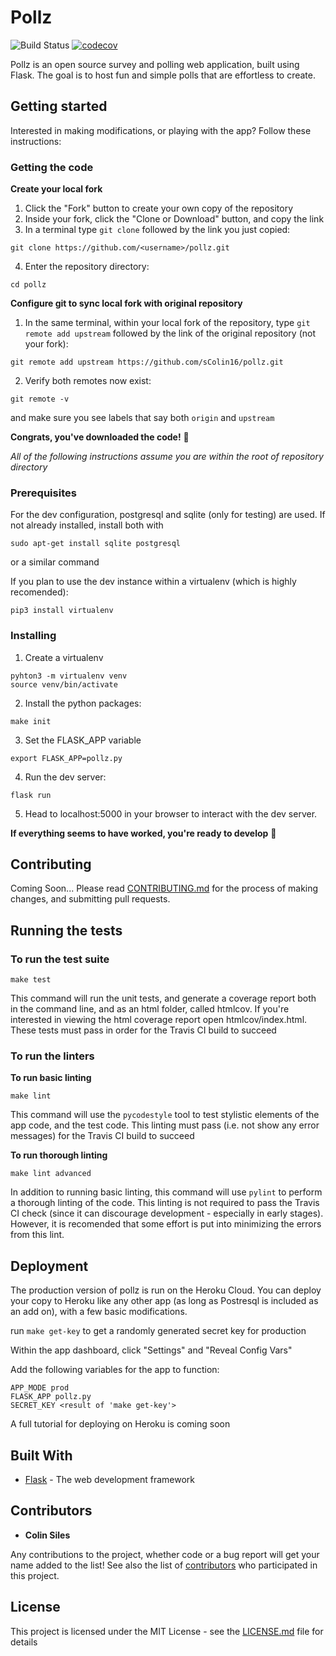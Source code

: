 
# Pollz

![Build Status](https://travis-ci.org/sColin16/pollz.svg?branch=master)
[![codecov](https://codecov.io/gh/sColin16/pollz/branch/master/graph/badge.svg)](https://codecov.io/gh/sColin16/pollz)

Pollz is an open source survey and polling web application, built using Flask. The goal is to host fun and simple polls that are effortless to create.

## Getting started
Interested in making modifications, or playing with the app? Follow these instructions:

### Getting the code

**Create your local fork**
1. Click the "Fork" button to create your own copy of the repository
2. Inside your fork, click the "Clone or Download" button, and copy the link
3. In a terminal type `git clone` followed by the link you just copied:
```
git clone https://github.com/<username>/pollz.git
```
4. Enter the repository directory:
```
cd pollz
```

**Configure git to sync local fork with original repository**
1. In the same terminal, within your local fork of the repository, type `git remote add upstream` followed by the link of the original repository (not your fork):
```
git remote add upstream https://github.com/sColin16/pollz.git
```
2. Verify both remotes now exist:
```
git remote -v
```
and make sure you see labels that say both `origin` and `upstream`

**Congrats, you've downloaded the code!** :tada:

*All of the following instructions assume you are within the root of repository directory*

### Prerequisites

For the dev configuration, postgresql and sqlite (only for testing) are used. If not already installed, install both with
```
sudo apt-get install sqlite postgresql
```
or a similar command

If you plan to use the dev instance within a virtualenv (which is highly recomended):
```
pip3 install virtualenv
```

### Installing
1. Create a virtualenv
```
pyhton3 -m virtualenv venv
source venv/bin/activate
```

2. Install the python packages:
```
make init
```

3. Set the FLASK_APP variable
```
export FLASK_APP=pollz.py
```

4. Run the dev server:
```
flask run
```

5. Head to localhost:5000 in your browser to interact with the dev server.

**If everything seems to have worked, you're ready to develop** :tada:

## Contributing
Coming Soon...
Please read [CONTRIBUTING.md](CONTRIBUTING.md) for the process of making changes, and submitting pull requests.

## Running the tests

### To run the test suite
```
make test
```
This command will run the unit tests, and generate a coverage report both in the command line, and as an html folder, called htmlcov. If you're interested in viewing the html coverage report open htmlcov/index.html.
These tests must pass in order for the Travis CI build to succeed

### To run the linters

**To run basic linting**
```
make lint
```
This command will use the `pycodestyle` tool to test stylistic elements of the app code, and the test code.
This linting must pass (i.e. not show any error messages) for the Travis CI build to succeed

**To run thorough linting**
```
make lint advanced
```
In addition to running basic linting, this command will use `pylint` to perform a thorough linting of the code.
This linting is not required to pass the Travis CI check (since it can discourage development - especially in early stages). However, it is recomended that some effort is put into minimizing the errors from this lint.

## Deployment
The production version of pollz is run on the Heroku Cloud. You can deploy your copy to Heroku like any other app (as long as Postresql is included as an add on), with a few basic modifications.

run `make get-key` to get a randomly generated secret key for production

Within the app dashboard, click "Settings" and "Reveal Config Vars"

Add the following variables for the app to function:

```
APP_MODE prod
FLASK_APP pollz.py
SECRET_KEY <result of 'make get-key'>
```

A full tutorial for deploying on Heroku is coming soon

## Built With
* [Flask](http://flask.pocoo.org/) - The web development framework

## Contributors

* **Colin Siles**

Any contributions to the project, whether code or a bug report will get your name added to the list!
See also the list of [contributors](https://github.com/sColin16/pollz/contributors) who participated in this project.

## License

This project is licensed under the MIT License - see the [LICENSE.md](LICENSE.md) file for details
